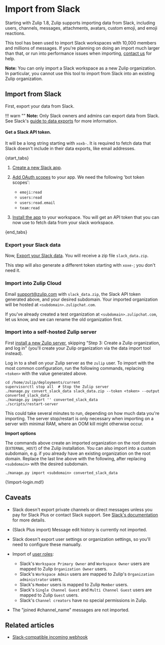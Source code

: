 # Import from Slack

Starting with Zulip 1.8, Zulip supports importing data from Slack,
including users, channels, messages, attachments, avatars, custom
emoji, and emoji reactions.

This tool has been used to import Slack workspaces with 10,000 members
and millions of messages. If you're planning on doing an import much
larger than that, or run into performance issues when importing,
[contact us](/help/contact-support) for help.

**Note:** You can only import a Slack workspace as a new Zulip
organization. In particular, you cannot use this tool to import from Slack
into an existing Zulip organization.

## Import from Slack

First, export your data from Slack.

!!! warn ""
    **Note:** Only Slack owners and admins can export data from Slack.
    See Slack's
    [guide to data exports](https://get.slack.help/hc/en-us/articles/201658943-Export-data-and-message-history)
    for more information.

#### Get a Slack API token.

It will be a long string starting with `xoxb-`.  It is required to
fetch data that Slack doesn't include in their data exports, like
email addresses.


{start_tabs}

1. [Create a new Slack app](https://api.slack.com/apps).

2. [Add OAuth scopes](https://api.slack.com/authentication/basics#scopes)
   to your app. We need the following 'bot token scopes':
    - `emoji:read`
    - `users:read`
    - `users:read.email`
    - `team:read`

3. [Install the app](https://api.slack.com/authentication/basics#installing)
  to your workspace. You will get an API token that you can now use to fetch
      data from your slack workspace.

{end_tabs}

### Export your Slack data

Now, [Export your Slack data](https://my.slack.com/services/export). You will
receive a zip file `slack_data.zip`.


This step will also generate a different token starting with
`xoxe-`; you don't need it.

### Import into Zulip Cloud

Email support@zulip.com with `slack_data.zip`, the Slack API token
generated above, and your desired subdomain. Your imported organization will
be hosted at `<subdomain>.zulipchat.com`.

If you've already created a test organization at
`<subdomain>.zulipchat.com`, let us know, and we can rename the old
organization first.

### Import into a self-hosted Zulip server

First
[install a new Zulip server](https://zulip.readthedocs.io/en/stable/production/install.html),
skipping "Step 3: Create a Zulip organization, and log in" (you'll
create your Zulip organization via the data import tool instead).

Log in to a shell on your Zulip server as the `zulip` user. To import with
the most common configuration, run the following commands, replacing
`<token>` with the value generated above.

```
cd /home/zulip/deployments/current
supervisorctl stop all  # Stop the Zulip server
./manage.py convert_slack_data slack_data.zip --token <token> --output converted_slack_data
./manage.py import '' converted_slack_data
./scripts/restart-server
```

This could take several minutes to run, depending on how much data
you're importing.  The server stop/restart is only necessary when
importing on a server with minimal RAM, where an OOM kill might
otherwise occur.

**Import options**

The commands above create an imported organization on the root domain
(`EXTERNAL_HOST`) of the Zulip installation. You can also import into a
custom subdomain, e.g. if you already have an existing organization on the
root domain. Replace the last line above with the following, after replacing
`<subdomain>` with the desired subdomain.

```
./manage.py import <subdomain> converted_slack_data
```

{!import-login.md!}

## Caveats

- Slack doesn't export private channels or direct messages unless you pay
  for Slack Plus or contact Slack support. See
  [Slack's documentation](https://get.slack.help/hc/en-us/articles/204897248-Guide-to-Slack-import-and-export-tools)
  for more details.

- (Slack Plus import) Message edit history is currently not imported.

- Slack doesn't export user settings or organization settings, so
  you'll need to configure these manually.

- Import of [user roles](/help/roles-and-permissions):
    - Slack's `Workspace Primary Owner` and `Workspace Owner` users
    are mapped to Zulip `Organization Owner` users.
    - Slack's `Workspace Admin` users are mapped to Zulip's `Organization
      administrator` users.
    - Slack's `Member` users is mapped to Zulip `Member` users.
    - Slack's `Single Channel Guest` and `Multi Channel Guest` users
    are mapped to Zulip `Guest` users.
    - Slack's `Channel creators` have no special permissions in Zulip.

- The "joined #channel_name" messages are not imported.

[upgrade-zulip-from-git]: https://zulip.readthedocs.io/en/latest/production/upgrade-or-modify.html#upgrading-from-a-git-repository

## Related articles

- [Slack-compatible incoming webhook](/integrations/doc/slack_incoming)
